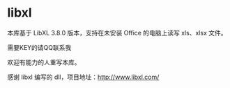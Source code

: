 # libxl
本库基于 LibXL 3.8.0 版本，支持在未安装 Office 的电脑上读写 xls、xlsx 文件。

需要KEY的请QQ联系我

欢迎有能力的人重写本库。

感谢 libxl 编写的 dll，项目地址：http://www.libxl.com/
